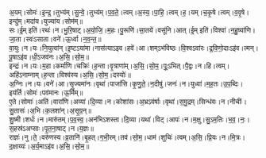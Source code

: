 

  
अ॒यम्।सोमः॑।इ॒न्द्र॒।तुभ्य॑म्।सु॒न्वे॒।तुभ्य॑म्।प॒व॒ते॒।त्वम्।अ॒स्य॒।पा॒हि॒।त्वम्।ह॒।यम्।च॒कृ॒षे।त्वम्।व॒वृ॒षे।इन्दु॑म्।मदा॑य।युज्या॑य।सोम॑म्॥  
सः।ई॒म् इति॑।रथः॑।न।भु॒रि॒षाट्।अ॒यो॒जि॒।म॒हः।पु॒रूणि॑।सा॒तये॑।वसू॑नि।आत्।ई॒म् इति॑।विश्वा॑।न॒हु॒ष्या॑णि।जा॒ता।स्वः॑ऽसाता।वने॑।ऊ॒र्ध्वा।न॒व॒न्त॒॥  
वा॒युः।न।यः।नि॒युत्वा॑न्।इ॒ष्टऽया॑मा।नास॑त्याऽइव।हवे॑।आ।शम्ऽभ॑विष्ठः।वि॒श्वऽवा॑रः।द्र॒वि॒णो॒दाःऽइ॑व।त्मन्।पू॒षाऽइ॑व।धी॒ऽजव॑नः।अ॒सि॒।सो॒म॒॥  
इन्द्रः॑।न।यः।म॒हा।कर्मा॑णि।चक्रिः॑।ह॒न्ता।वृ॒त्राणा॑म्।अ॒सि॒।सो॒म॒।पूः॒ऽभित्।पै॒द्वः।न।हि।त्वम्।अहि॑ऽनाम्नाम्।ह॒न्ता।विश्व॑स्य।अ॒सि॒।सो॒म॒।दस्योः॑॥  
अ॒ग्निः।न।यः।वने॑।आ।सृ॒ज्यमा॑नः।वृथा॑।पाजां॑सि।कृ॒णु॒ते॒।न॒दीषु॑।जनः॑।न।युध्वा॑।म॒ह॒तः।उ॒प॒ब्दिः।इय॑र्ति।सोमः॑।पव॑मानः।ऊ॒र्मिम्॥  
ए॒ते।सोमाः॑।अति॑।वारा॑णि।अव्या॑।दि॒व्या।न।कोशा॑सः।अ॒भ्रऽव॑र्षाः।वृथा॑।स॒मु॒द्रम्।सिन्ध॑वः।न।नीचीः॑।सु॒तासः॑।अ॒भि।क॒लशा॑न्।अ॒सृ॒ग्र॒न्॥  
शु॒ष्मी।शर्धः॑।न।मारु॑तम्।प॒व॒स्व॒।अन॑भिऽशस्ता।दि॒व्या।यथा॑।विट्।आपः॑।न।म॒क्षु।सु॒ऽम॒तिः।भ॒व॒।नः॒।स॒हस्र॑ऽअप्साः।पृ॒त॒ना॒षाट्।न।य॒ज्ञः॥  
राज्ञः॑।नु।ते॒।वरु॑णस्य।व्र॒तानि॑।बृ॒हत्।ग॒भी॒रम्।तव॑।सो॒म॒।धाम॑।शुचिः॑।त्वम्।अ॒सि॒।प्रि॒यः।न।मि॒त्रः।द॒क्षाय्यः॑।अ॒र्य॒माऽइ॑व।अ॒सि॒।सो॒म॒॥  
